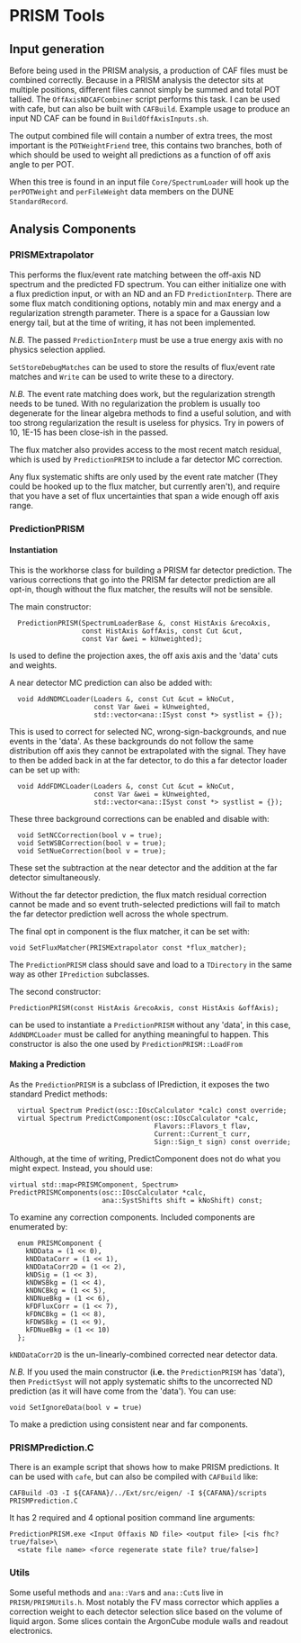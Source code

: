# PRISM Tools

## Input generation

Before being used in the PRISM analysis, a production of CAF files must be
combined correctly. Because in a PRISM analysis the detector sits at multiple
positions, different files cannot simply be summed and total POT tallied.
The `OffAxisNDCAFCombiner` script performs this task. I can be used with cafe,
but can also be built with `CAFBuild`. Example usage to produce an
input ND CAF can be found in `BuildOffAxisInputs.sh`.

The output combined file will contain a number of extra trees, the most
important is the `POTWeightFriend` tree, this contains two branches, both of
which should be used to weight all predictions as a function of off axis angle
to per POT.

When this tree is found in an input file `Core/SpectrumLoader` will hook up the
`perPOTWeight` and `perFileWeight` data members on the DUNE `StandardRecord`.

## Analysis Components

### PRISMExtrapolator

This performs the flux/event rate matching between the off-axis ND spectrum
and the predicted FD spectrum. You can either initialize one with a flux
prediction input, or with an ND and an FD `PredictionInterp`. There are some
flux match conditioning options, notably min and max energy and a regularization
strength parameter. There is a space for a Gaussian low energy tail, but at the
time of writing, it has not been implemented.

*N.B.* The passed `PredictionInterp` must be use a true energy axis with no
physics selection applied.

`SetStoreDebugMatches` can be used to store the results of flux/event rate
matches and `Write` can be used to write these to a directory.

*N.B.* The event rate matching does work, but the regularization strength needs
to be tuned. With no regularization the problem is usually too degenerate for
the linear algebra methods to find a useful solution, and with too strong
regularization the result is useless for physics. Try in powers of 10, 1E-15
has been close-ish in the passed.

The flux matcher also provides access to the most recent match residual, which
is used by `PredictionPRISM` to include a far detector MC correction.

Any flux systematic shifts are only used by the event rate matcher (They could be hooked up to the flux matcher, but currently aren't), and require that you have a set of flux uncertainties that span a wide enough off axis range.

### PredictionPRISM

#### Instantiation

This is the workhorse class for building a PRISM far detector prediction.
The various corrections that go into the PRISM far detector prediction are all
opt-in, though without the flux matcher, the results will not be sensible.

The main constructor:

```
  PredictionPRISM(SpectrumLoaderBase &, const HistAxis &recoAxis,
                  const HistAxis &offAxis, const Cut &cut,
                  const Var &wei = kUnweighted);
```

Is used to define the projection axes, the off axis axis and the 'data' cuts
and weights.

A near detector MC prediction can also be added with:

```
  void AddNDMCLoader(Loaders &, const Cut &cut = kNoCut,
                     const Var &wei = kUnweighted,
                     std::vector<ana::ISyst const *> systlist = {});
```

This is used to correct for selected NC, wrong-sign-backgrounds, and nue events
in the 'data'. As these backgrounds do not follow the same distribution off
axis they cannot be extrapolated with the signal. They have to then be added
back in at the far detector, to do this a far detector loader can be set up
with:

```
  void AddFDMCLoader(Loaders &, const Cut &cut = kNoCut,
                     const Var &wei = kUnweighted,
                     std::vector<ana::ISyst const *> systlist = {});
```

These three background corrections can be enabled and disable with:

```
  void SetNCCorrection(bool v = true);
  void SetWSBCorrection(bool v = true);
  void SetNueCorrection(bool v = true);
```

These set the subtraction at the near detector and the addition at the far
detector simultaneously.

Without the far detector prediction, the flux match residual correction cannot
be made and so event truth-selected predictions will fail to match the far
detector prediction well across the whole spectrum.

The final opt in component is the flux matcher, it can be set with:

```
void SetFluxMatcher(PRISMExtrapolator const *flux_matcher);
```

The `PredictionPRISM` class should save and load to a `TDirectory` in the same
way as other `IPrediction` subclasses.

The second constructor:

```
PredictionPRISM(const HistAxis &recoAxis, const HistAxis &offAxis);
```

can be used to instantiate a `PredictionPRISM` without any 'data', in this
case, `AddNDMCLoader` must be called for anything meaningful to happen.
This constructor is also the one used by `PredictionPRISM::LoadFrom`

#### Making a Prediction

As the `PredictionPRISM` is a subclass of IPrediction, it exposes the two
standard Predict methods:

```
  virtual Spectrum Predict(osc::IOscCalculator *calc) const override;
  virtual Spectrum PredictComponent(osc::IOscCalculator *calc,
                                    Flavors::Flavors_t flav,
                                    Current::Current_t curr,
                                    Sign::Sign_t sign) const override;
```

Although, at the time of writing, PredictComponent does not do what you might
expect. Instead, you should use:

```
virtual std::map<PRISMComponent, Spectrum>
PredictPRISMComponents(osc::IOscCalculator *calc,
                       ana::SystShifts shift = kNoShift) const;
```

To examine any correction components. Included components are enumerated by:

```
  enum PRISMComponent {
    kNDData = (1 << 0),
    kNDDataCorr = (1 << 1),
    kNDDataCorr2D = (1 << 2),
    kNDSig = (1 << 3),
    kNDWSBkg = (1 << 4),
    kNDNCBkg = (1 << 5),
    kNDNueBkg = (1 << 6),
    kFDFluxCorr = (1 << 7),
    kFDNCBkg = (1 << 8),
    kFDWSBkg = (1 << 9),
    kFDNueBkg = (1 << 10)
  };
```

`kNDDataCorr2D` is the un-linearly-combined corrected near detector data.

*N.B.* If you used the main constructor (**i.e.** the `PredictionPRISM` has
  'data'), then `PredictSyst` will not apply systematic shifts to the uncorrected
  ND prediction (as it will have come from the 'data'). You can use:

```
void SetIgnoreData(bool v = true)
```

To make a prediction using consistent near and far components.

### PRISMPrediction.C

There is an example script that shows how to make PRISM predictions. It can be
used with `cafe`, but can also be compiled with `CAFBuild` like:

```
CAFBuild -O3 -I ${CAFANA}/../Ext/src/eigen/ -I ${CAFANA}/scripts PRISMPrediction.C
```

It has 2 required and 4 optional position command line arguments:

```
PredictionPRISM.exe <Input Offaxis ND file> <output file> [<is fhc? true/false>\
  <state file name> <force regenerate state file? true/false>]
```

### Utils

Some useful methods and `ana::Var`s and `ana::Cut`s live in
`PRISM/PRISMUtils.h`. Most notably the FV mass corrector which applies a
correction weight to each detector selection slice based on the volume of
liquid argon. Some slices contain the ArgonCube module walls and readout
electronics.
